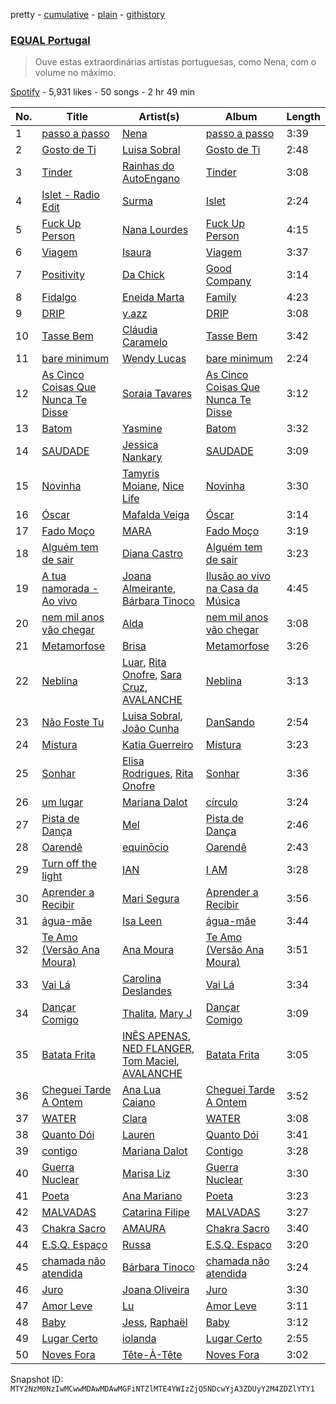 pretty - [cumulative](/playlists/cumulative/37i9dQZF1DXa3XvSefBFmb.md) - [plain](/playlists/plain/37i9dQZF1DXa3XvSefBFmb) - [githistory](https://github.githistory.xyz/mackorone/spotify-playlist-archive/blob/main/playlists/plain/37i9dQZF1DXa3XvSefBFmb)

### [EQUAL Portugal](https://open.spotify.com/playlist/37i9dQZF1DXa3XvSefBFmb)

> Ouve estas extraordinárias artistas portuguesas, como Nena, com o volume no máximo.

[Spotify](https://open.spotify.com/user/spotify) - 5,931 likes - 50 songs - 2 hr 49 min

| No. | Title | Artist(s) | Album | Length |
|---|---|---|---|---|
| 1 | [passo a passo](https://open.spotify.com/track/7sjCw56rjoLqNionnjcRGC) | [Nena](https://open.spotify.com/artist/561qBVd91ZPE9yCURXt7BB) | [passo a passo](https://open.spotify.com/album/5xhJcZaQl9b1p7L0bZfsnj) | 3:39 |
| 2 | [Gosto de Ti](https://open.spotify.com/track/0URRusm12WUA5EJMYcm6TJ) | [Luisa Sobral](https://open.spotify.com/artist/4AEYOYl57sXoOtZQp0iaOT) | [Gosto de Ti](https://open.spotify.com/album/0ZCgWUnepwEV4OTHsqbODM) | 2:48 |
| 3 | [Tinder](https://open.spotify.com/track/0o4JAwhrCzcZqL7sQW36eX) | [Rainhas do AutoEngano](https://open.spotify.com/artist/6RkaXEbfSEylGKXwkH4Z9g) | [Tinder](https://open.spotify.com/album/41eP49CYT8cBnAWcV1T3cg) | 3:08 |
| 4 | [Islet \- Radio Edit](https://open.spotify.com/track/5nKjJ4unohKnpltad388sU) | [Surma](https://open.spotify.com/artist/0K3KGih25AbNfCp4vvNiFz) | [Islet](https://open.spotify.com/album/74eA5ZXi2cBmtaYyxf1cgp) | 2:24 |
| 5 | [Fuck Up Person](https://open.spotify.com/track/6F6gfbhqgoTEzDcpDt6LgT) | [Nana Lourdes](https://open.spotify.com/artist/3LEjiFgpLbT1F0UgOE9qbg) | [Fuck Up Person](https://open.spotify.com/album/6K4cXrRcWBLBJrZWyFFP0X) | 4:15 |
| 6 | [Viagem](https://open.spotify.com/track/5Dm2g14kWvGBpofQxpE96r) | [Isaura](https://open.spotify.com/artist/2oiBFya19iAwi0SCaltq1F) | [Viagem](https://open.spotify.com/album/1sKvHdpTKVMVyAjlDsVwRo) | 3:37 |
| 7 | [Positivity](https://open.spotify.com/track/4hgTa7vvzCt3YoL9VzPjU2) | [Da Chick](https://open.spotify.com/artist/0XtZe2I85XkMTQP2SVt0FE) | [Good Company](https://open.spotify.com/album/1WKHgFnVXim0GYVfkOXgFR) | 3:14 |
| 8 | [Fidalgo](https://open.spotify.com/track/0MMgqdOL4k8MrAPv6GTm3t) | [Eneida Marta](https://open.spotify.com/artist/0vdtQahAxzU1jvuyer6ppS) | [Family](https://open.spotify.com/album/7ncvnP1iGl6GbuA5PnjGNQ) | 4:23 |
| 9 | [DRIP](https://open.spotify.com/track/61GFnSZxDj81InwQ557bHn) | [y.azz](https://open.spotify.com/artist/0wtDy87EsXG4bLUJ6zbD0U) | [DRIP](https://open.spotify.com/album/78vNTZsf7x1Un1jt6RGN1B) | 3:08 |
| 10 | [Tasse Bem](https://open.spotify.com/track/11KJ8XIqooPgjIvSFsZGd2) | [Cláudia Caramelo](https://open.spotify.com/artist/16wQiUUNwauQ0rXAI0bOcz) | [Tasse Bem](https://open.spotify.com/album/62MWGP1Zkk9jaiwPbzXm3y) | 3:42 |
| 11 | [bare minimum](https://open.spotify.com/track/00bV7Y0RGTRx1hytvKEGNm) | [Wendy Lucas](https://open.spotify.com/artist/0QS3e81yxqcAh6izLUEa3a) | [bare minimum](https://open.spotify.com/album/0MvBYBTmtUuX9YYVplzO6F) | 2:24 |
| 12 | [As Cinco Coisas Que Nunca Te Disse](https://open.spotify.com/track/70Kk3KCmxXz3QpvwZkKbs2) | [Soraia Tavares](https://open.spotify.com/artist/6QcqOXBfmED0nyVmhzFPNX) | [As Cinco Coisas Que Nunca Te Disse](https://open.spotify.com/album/2fP31Owr3g1AaMcRLT5Y1N) | 3:12 |
| 13 | [Batom](https://open.spotify.com/track/7L77rpmvDOZw735WrQ6lV2) | [Yasmine](https://open.spotify.com/artist/1E1m4bwOYgSMH4Q8o7DJYr) | [Batom](https://open.spotify.com/album/6w1tgURgujpFVofGsctRC7) | 3:32 |
| 14 | [SAUDADE](https://open.spotify.com/track/2gKRe5wlOr7hwAYXIWTXeW) | [Jessica Nankary](https://open.spotify.com/artist/0RpYujkSaDvzvVjygef7Sc) | [SAUDADE](https://open.spotify.com/album/6OS9FBhn3SkM5iwTDqAV2j) | 3:09 |
| 15 | [Novinha](https://open.spotify.com/track/3YgyXiZE0E68EYvWDQ2RZd) | [Tamyris Moiane](https://open.spotify.com/artist/0DcdMBubONMXpTlmcWui2g), [Nice Life](https://open.spotify.com/artist/3aItXxnatnsBD8y7r80GuZ) | [Novinha](https://open.spotify.com/album/4RgA2js3fUyRfOX9No2Xrs) | 3:30 |
| 16 | [Óscar](https://open.spotify.com/track/3WwSqQh2zmgYob75YnYPlD) | [Mafalda Veiga](https://open.spotify.com/artist/5bD6psQfhLXvadNAD0VttX) | [Óscar](https://open.spotify.com/album/2EBrDayGmdNst67Vs0gilY) | 3:14 |
| 17 | [Fado Moço](https://open.spotify.com/track/7kETNrgwJKGu54EIT6El2Y) | [MARA](https://open.spotify.com/artist/5F9mvejx8ps76oWYpjbHtJ) | [Fado Moço](https://open.spotify.com/album/71ti2Tksy7PtdeFHyQEn3O) | 3:19 |
| 18 | [Alguém tem de sair](https://open.spotify.com/track/7GoH7GNENOcmg7KPqgHlQ6) | [Diana Castro](https://open.spotify.com/artist/2t3v2bgUBkSgqDI6uxrFy5) | [Alguém tem de sair](https://open.spotify.com/album/3QPaWtYzBvi87Bu2mUl6Df) | 3:23 |
| 19 | [A tua namorada \- Ao vivo](https://open.spotify.com/track/3ALArR6wFiYLsNEQwv7UFQ) | [Joana Almeirante](https://open.spotify.com/artist/4sjur6yJyz7QCyNpiG5Ynm), [Bárbara Tinoco](https://open.spotify.com/artist/10okQWuBo3LEA8HSZ1VUMT) | [Ilusão ao vivo na Casa da Música](https://open.spotify.com/album/2a3WCDIyPYJe0us3XKHhmP) | 4:45 |
| 20 | [nem mil anos vão chegar](https://open.spotify.com/track/0IWzDEkIVIYl8fQ84LlV6E) | [Alda](https://open.spotify.com/artist/4CjRGRc2YUoFVRhx8i6UzH) | [nem mil anos vão chegar](https://open.spotify.com/album/2nEikkNKbHCM0ieuWWF4q9) | 3:08 |
| 21 | [Metamorfose](https://open.spotify.com/track/4bSmoCt7YJ9hI2dbikQI5z) | [Brisa](https://open.spotify.com/artist/0h86oLtyPHlFgPyr7AcAtC) | [Metamorfose](https://open.spotify.com/album/2bkL0Z7zVuqBJt3s6rNYW5) | 3:26 |
| 22 | [Neblina](https://open.spotify.com/track/3wlEauGRaUHTvsTbE205Zn) | [Luar](https://open.spotify.com/artist/54UNyigkNiGMQhPzmjO6qX), [Rita Onofre](https://open.spotify.com/artist/7vVA69an2aWJ4q8lY5KC9Z), [Sara Cruz](https://open.spotify.com/artist/0MKeDWrI54fdwBtvdtc19A), [AVALANCHE](https://open.spotify.com/artist/1BRFw2SgH5VM5P0FLmFp3z) | [Neblina](https://open.spotify.com/album/3wpWPBNnoB4s3fKTqGkoay) | 3:13 |
| 23 | [Não Foste Tu](https://open.spotify.com/track/1w26vD8jDOJqSEiOyLpdXl) | [Luisa Sobral](https://open.spotify.com/artist/4AEYOYl57sXoOtZQp0iaOT), [João Cunha](https://open.spotify.com/artist/4Ti4e6AXKwF5JMxAC4VZ0W) | [DanSando](https://open.spotify.com/album/3k1LYQ2cdyOhob512IPRQg) | 2:54 |
| 24 | [Mistura](https://open.spotify.com/track/2bXXGUP5Cz3JzEntoBDFkn) | [Katia Guerreiro](https://open.spotify.com/artist/13wGJAK3SKtAu9i1oUUoKs) | [Mistura](https://open.spotify.com/album/7mWn6TfMid2AMkSfoxerRn) | 3:23 |
| 25 | [Sonhar](https://open.spotify.com/track/3r4lvLSjIKUSstrTTc6Uwx) | [Elisa Rodrigues](https://open.spotify.com/artist/40KASaS6xyRz7kxGUnVeuV), [Rita Onofre](https://open.spotify.com/artist/7vVA69an2aWJ4q8lY5KC9Z) | [Sonhar](https://open.spotify.com/album/4sNFE7tBvmP7C4IoIf5g0l) | 3:36 |
| 26 | [um lugar](https://open.spotify.com/track/0jlQ9pRLxytaDgmLqi7BEv) | [Mariana Dalot](https://open.spotify.com/artist/58FpRmP3RvLQW4FuJ44Y6P) | [círculo](https://open.spotify.com/album/4fpWkJwVPLovSsAbV00fMl) | 3:24 |
| 27 | [Pista de Dança](https://open.spotify.com/track/72PAJh84RbFr1Zg6AyOl5P) | [Mel](https://open.spotify.com/artist/0bP4OOl8T5jSDeBcuMoLB3) | [Pista de Dança](https://open.spotify.com/album/0qNa4qMt2HqngRYho6NaTT) | 2:46 |
| 28 | [Oarendê](https://open.spotify.com/track/4pRb8X5GsTcgR7adrhxO7Y) | [equinōcio](https://open.spotify.com/artist/3C3XXj5GXaoOx4YIjhd7x1) | [Oarendê](https://open.spotify.com/album/11prj0YHirdX6dJi7h6XWy) | 2:43 |
| 29 | [Turn off the light](https://open.spotify.com/track/0vhYJwmJk5UcwS0tlFDerE) | [IAN](https://open.spotify.com/artist/4Ts5czlzUTq7kiuG7uMWEo) | [I AM](https://open.spotify.com/album/1PT1XJafohzyRrAJXhpEd8) | 3:28 |
| 30 | [Aprender a Recibir](https://open.spotify.com/track/7B2tMLBp8jO3sfGiuCD5IS) | [Mari Segura](https://open.spotify.com/artist/0mwwTd1NjYKz2gRF68AwFt) | [Aprender a Recibir](https://open.spotify.com/album/172v7gUuFRg6GtdlLJdXCU) | 3:56 |
| 31 | [água\-mãe](https://open.spotify.com/track/6kHtqs0u97tweLeVxEGfZZ) | [Isa Leen](https://open.spotify.com/artist/1N6LgaAiJc1Yc02WRaOnXQ) | [água\-mãe](https://open.spotify.com/album/2IoDkR42GpEVpd7ddRqT7I) | 3:44 |
| 32 | [Te Amo \(Versão Ana Moura\)](https://open.spotify.com/track/7GImq9bLeBtUzSh2HUq43x) | [Ana Moura](https://open.spotify.com/artist/5HjL8Wcg8TdKTABDci2mB7) | [Te Amo \(Versão Ana Moura\)](https://open.spotify.com/album/18YBc1AN2Rf6gu8yKzo0Vz) | 3:51 |
| 33 | [Vai Lá](https://open.spotify.com/track/1udT5vlbzDvCIal5oV6sYW) | [Carolina Deslandes](https://open.spotify.com/artist/6xolQjWFT24ykWke55u9fU) | [Vai Lá](https://open.spotify.com/album/4g9IUiCoHG2NVYcmdGzYDP) | 3:34 |
| 34 | [Dançar Comigo](https://open.spotify.com/track/32CebLwubHKAT0yCGt1O5e) | [Thalita](https://open.spotify.com/artist/4hXxfZXy9OKvKkf4uAai35), [Mary J](https://open.spotify.com/artist/1UpLatwiEUHQne567fXpPY) | [Dançar Comigo](https://open.spotify.com/album/1iCpBcWMVgRVcBdKw1lRlk) | 3:09 |
| 35 | [Batata Frita](https://open.spotify.com/track/1VMFnfZ9a6H8KhyY0vo00K) | [INÊS APENAS](https://open.spotify.com/artist/44lhpTyAjiTTOwOzOfDCUQ), [NED FLANGER](https://open.spotify.com/artist/0qXCs4mrJ9VsOQPVddtg9f), [Tom Maciel](https://open.spotify.com/artist/07nkzoxTuD9jEryr2GXoE7), [AVALANCHE](https://open.spotify.com/artist/1BRFw2SgH5VM5P0FLmFp3z) | [Batata Frita](https://open.spotify.com/album/0JXpoFiAqNdHwa1RWAxHMu) | 3:05 |
| 36 | [Cheguei Tarde A Ontem](https://open.spotify.com/track/0GojeJugfQVcbKmWL9uyuq) | [Ana Lua Caiano](https://open.spotify.com/artist/6TeD6DGSCfviinhl40SvYF) | [Cheguei Tarde A Ontem](https://open.spotify.com/album/1HWUlsd8nXmLdx8H8TFc4k) | 3:52 |
| 37 | [WATER](https://open.spotify.com/track/4mdv4NsCL6nw4VG6U9YXMZ) | [Clara](https://open.spotify.com/artist/5w0sAq7EzeETFpmOe0EkHc) | [WATER](https://open.spotify.com/album/6hJLiDi7hCSuLcYhB8cavR) | 3:08 |
| 38 | [Quanto Dói](https://open.spotify.com/track/2gdq0BHOAKOunJwWyA4nl6) | [Lauren](https://open.spotify.com/artist/2u7FzlGjuSnLWFYkwSLgxN) | [Quanto Dói](https://open.spotify.com/album/6wjYEeGWhPv7Y4GHIl9BjU) | 3:41 |
| 39 | [contigo](https://open.spotify.com/track/7ytvkEuppTaqpl21i4suSx) | [Mariana Dalot](https://open.spotify.com/artist/58FpRmP3RvLQW4FuJ44Y6P) | [Contigo](https://open.spotify.com/album/6nYzqeTVkX4yRyB5I3XpcM) | 3:28 |
| 40 | [Guerra Nuclear](https://open.spotify.com/track/1zDml9uUgnnJBQYTzowEj8) | [Marisa Liz](https://open.spotify.com/artist/2cM6v3lyiTwzu0lIDp1zMn) | [Guerra Nuclear](https://open.spotify.com/album/6RNq5POzf7ecdOT3m8srYS) | 3:30 |
| 41 | [Poeta](https://open.spotify.com/track/2S7ZF4c4ZrDFuthTA5MAJ7) | [Ana Mariano](https://open.spotify.com/artist/7MUZ4F7lryA5Hf2d2aTafU) | [Poeta](https://open.spotify.com/album/7b0GyYsfFIDIzMjILZoMNq) | 3:23 |
| 42 | [MALVADAS](https://open.spotify.com/track/7pjDDC2mwpAmPAfAIuoDAD) | [Catarina Filipe](https://open.spotify.com/artist/4OhowqCgfvzq9Fc2qcSbc8) | [MALVADAS](https://open.spotify.com/album/7mpclU94FVmZttwd7gzySD) | 3:27 |
| 43 | [Chakra Sacro](https://open.spotify.com/track/1odGLuCnWaAnODMu7rbjwr) | [AMAURA](https://open.spotify.com/artist/5DrNU0zLTxAAvoiLzftD8l) | [Chakra Sacro](https://open.spotify.com/album/1Bw2eHlvZON8dCx9bn8o8R) | 3:40 |
| 44 | [E.S.Q\. Espaço](https://open.spotify.com/track/3JnU91Ru9sm5pj0joOEfCn) | [Russa](https://open.spotify.com/artist/0xvJ9qU06BFpjboJHMulTm) | [E.S.Q\. Espaço](https://open.spotify.com/album/3KCK8F1rE1GUgU3893S9TF) | 3:20 |
| 45 | [chamada não atendida](https://open.spotify.com/track/0oKpBxCq4U5IvUZqMuVMM3) | [Bárbara Tinoco](https://open.spotify.com/artist/10okQWuBo3LEA8HSZ1VUMT) | [chamada não atendida](https://open.spotify.com/album/3BYMDX4fOqP8KI7UamT5Ji) | 3:24 |
| 46 | [Juro](https://open.spotify.com/track/14uTPWhaknnTiekY23dCLj) | [Joana Oliveira](https://open.spotify.com/artist/2E0tfKjtPJhGFmkjf7Srjh) | [Juro](https://open.spotify.com/album/4kWlJMrV7MJghClY4ZvvKX) | 3:30 |
| 47 | [Amor Leve](https://open.spotify.com/track/6PVzO3mw5TX3WpkTNEfwqV) | [Lu](https://open.spotify.com/artist/1OTmhFCffjNfL9jii07Cl8) | [Amor Leve](https://open.spotify.com/album/3Y5KMTlh0IdWYcqZNMSV57) | 3:11 |
| 48 | [Baby](https://open.spotify.com/track/26e9bWCQIHx8pK1rpM7mXF) | [Jess](https://open.spotify.com/artist/6Iscyg5SqdVMLl1fiNiwIB), [Raphaël](https://open.spotify.com/artist/4iEURKVv81eLdh9BoLM0uC) | [Baby](https://open.spotify.com/album/0L7FFBLZvzTlCdOgpomUwB) | 3:12 |
| 49 | [Lugar Certo](https://open.spotify.com/track/1DBRiPLbtu6YTQeJR4P5Yf) | [iolanda](https://open.spotify.com/artist/37VYsW0OfWchi5qpCDOv1b) | [Lugar Certo](https://open.spotify.com/album/1c69CJyxlwgGOqruz6BpOy) | 2:55 |
| 50 | [Noves Fora](https://open.spotify.com/track/4LpOxUil42PZAOoeeDfR6H) | [Tête\-À\-Tête](https://open.spotify.com/artist/5xOyuyN3kyuWu9MYfRvrZP) | [Noves Fora](https://open.spotify.com/album/5cQX5y0FMwy75UOV0IZhwG) | 3:02 |

Snapshot ID: `MTY2NzM0NzIwMCwwMDAwMDAwMGFiNTZlMTE4YWIzZjQ5NDcwYjA3ZDUyY2M4ZDZlYTY1`
